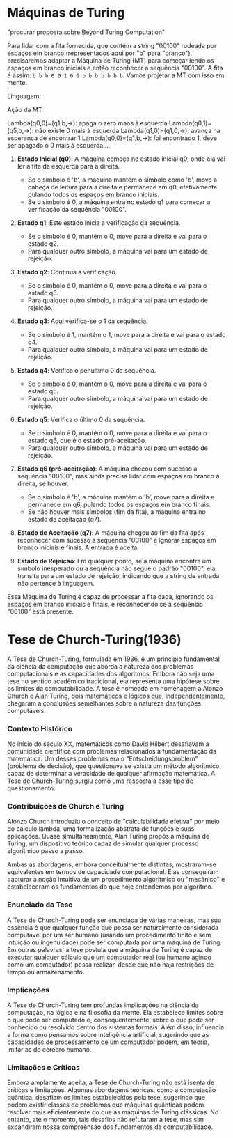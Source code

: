 # Máquinas de Turing

"procurar proposta sobre Beyond Turing Computation"

Para lidar com a fita fornecida, que contém a string "00100" rodeada por espaços em branco (representados aqui por "b" para "branco"), precisaremos adaptar a Máquina de Turing (MT) para começar lendo os espaços em branco iniciais e então reconhecer a sequência "00100". A fita é assim: `b b b 0 0 1 0 0 b b b b b b b`. Vamos projetar a MT com isso em mente:

Linguagem:

Ação da MT

Lambda(q0,0)=(q1,b,->): apaga o zero maos à esquerda
Lambda(q0,1)=(q5,b,->): não existe 0 mais à esquerda
Lambda(q1,0)=(q1,0,->): avança na esperança de encontrar 1
Lambda(q0,0)=(q1,b,->): foi encontrado 1, deve ser apagado o 0 mais à esquerda
...

1. **Estado Inicial (q0)**: A máquina começa no estado inicial q0, onde ela vai ler a fita da esquerda para a direita.
    
    * Se o símbolo é 'b', a máquina mantém o símbolo como 'b', move a cabeça de leitura para a direita e permanece em q0, efetivamente pulando todos os espaços em branco iniciais.
    * Se o símbolo é 0, a máquina entra no estado q1 para começar a verificação da sequência "00100".
2. **Estado q1**: Este estado inicia a verificação da sequência.
    
    * Se o símbolo é 0, mantém o 0, move para a direita e vai para o estado q2.
    * Para qualquer outro símbolo, a máquina vai para um estado de rejeição.
3. **Estado q2**: Continua a verificação.
    
    * Se o símbolo é 0, mantém o 0, move para a direita e vai para o estado q3.
    * Para qualquer outro símbolo, a máquina vai para um estado de rejeição.
4. **Estado q3**: Aqui verifica-se o 1 da sequência.
    
    * Se o símbolo é 1, mantém o 1, move para a direita e vai para o estado q4.
    * Para qualquer outro símbolo, a máquina vai para um estado de rejeição.
5. **Estado q4**: Verifica o penúltimo 0 da sequência.
    
    * Se o símbolo é 0, mantém o 0, move para a direita e vai para o estado q5.
    * Para qualquer outro símbolo, a máquina vai para um estado de rejeição.
6. **Estado q5**: Verifica o último 0 da sequência.
    
    * Se o símbolo é 0, mantém o 0, move para a direita e vai para o estado q6, que é o estado pré-aceitação.
    * Para qualquer outro símbolo, a máquina vai para um estado de rejeição.
7. **Estado q6 (pré-aceitação)**: A máquina checou com sucesso a sequência "00100", mas ainda precisa lidar com espaços em branco à direita, se houver.
    
    * Se o símbolo é 'b', a máquina mantém o 'b', move para a direita e permanece em q6, pulando todos os espaços em branco finais.
    * Se não houver mais símbolos (fim da fita), a máquina entra no estado de aceitação (q7).
8. **Estado de Aceitação (q7)**: A máquina chegou ao fim da fita após reconhecer com sucesso a sequência "00100" e ignorar espaços em branco iniciais e finais. A entrada é aceita.
    
9. **Estado de Rejeição**: Em qualquer ponto, se a máquina encontra um símbolo inesperado ou a sequência não segue o padrão "00100", ela transita para um estado de rejeição, indicando que a string de entrada não pertence à linguagem.
    
Essa Máquina de Turing é capaz de processar a fita dada, ignorando os espaços em branco iniciais e finais, e reconhecendo se a sequência "00100" está presente.

# Tese de Church-Turing(1936)

A Tese de Church-Turing, formulada em 1936, é um princípio fundamental da ciência da computação que aborda a natureza dos problemas computacionais e as capacidades dos algoritmos. Embora não seja uma tese no sentido acadêmico tradicional, ela representa uma hipótese sobre os limites da computabilidade. A tese é nomeada em homenagem a Alonzo Church e Alan Turing, dois matemáticos e lógicos que, independentemente, chegaram a conclusões semelhantes sobre a natureza das funções computáveis.

### Contexto Histórico

No início do século XX, matemáticos como David Hilbert desafiavam a comunidade científica com problemas relacionados à fundamentação da matemática. Um desses problemas era o "Entscheidungsproblem" (problema de decisão), que questionava se existia um método algorítmico capaz de determinar a veracidade de qualquer afirmação matemática. A Tese de Church-Turing surgiu como uma resposta a esse tipo de questionamento.

### Contribuições de Church e Turing

Alonzo Church introduziu o conceito de "calculabilidade efetiva" por meio do cálculo lambda, uma formalização abstrata de funções e suas aplicações. Quase simultaneamente, Alan Turing propôs a máquina de Turing, um dispositivo teórico capaz de simular qualquer processo algorítmico passo a passo.

Ambas as abordagens, embora conceitualmente distintas, mostraram-se equivalentes em termos de capacidade computacional. Elas conseguiram capturar a noção intuitiva de um procedimento algorítmico ou "mecânico" e estabeleceram os fundamentos do que hoje entendemos por algoritmo.

### Enunciado da Tese

A Tese de Church-Turing pode ser enunciada de várias maneiras, mas sua essência é que qualquer função que possa ser naturalmente considerada computável por um ser humano (usando um procedimento finito e sem intuição ou ingenuidade) pode ser computada por uma máquina de Turing. Em outras palavras, a tese postula que a máquina de Turing é capaz de executar qualquer cálculo que um computador real (ou humano agindo como um computador) possa realizar, desde que não haja restrições de tempo ou armazenamento.

### Implicações

A Tese de Church-Turing tem profundas implicações na ciência da computação, na lógica e na filosofia da mente. Ela estabelece limites sobre o que pode ser computado e, consequentemente, sobre o que pode ser conhecido ou resolvido dentro dos sistemas formais. Além disso, influencia a forma como pensamos sobre inteligência artificial, sugerindo que as capacidades de processamento de um computador podem, em teoria, imitar as do cérebro humano.

### Limitações e Críticas

Embora amplamente aceita, a Tese de Church-Turing não está isenta de críticas e limitações. Algumas abordagens teóricas, como a computação quântica, desafiam os limites estabelecidos pela tese, sugerindo que podem existir classes de problemas que máquinas quânticas podem resolver mais eficientemente do que as máquinas de Turing clássicas. No entanto, até o momento, tais desafios não refutaram a tese, mas sim expandiram nossa compreensão dos fundamentos da computabilidade.